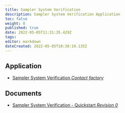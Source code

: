 ```yaml
---
title: Sampler System Verification
description: Sampler System Verification Application
toc: false
weight: 8
published: true
date: 2022-05-05T11:31:35.429Z
tags: 
editor: markdown
dateCreated: 2022-05-05T10:38:19.135Z
---
```


## Application
- [Sampler System Verification *Contact factory*]()

## Documents
- [Sampler System Verification - Quickstart *Revision 0*](/nano/applications/ssv/Sampler_System_Verification_-_Quickstart_Rev0.pdf)

